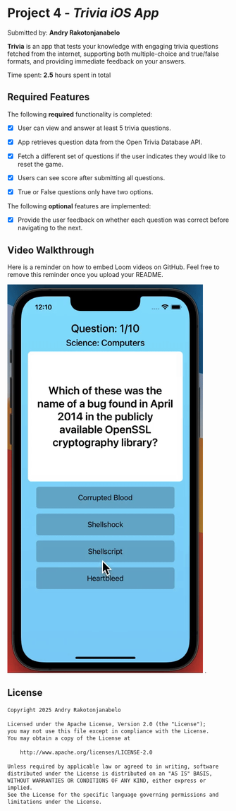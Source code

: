 # Project 4 - *Trivia iOS App*

Submitted by: **Andry Rakotonjanabelo**

**Trivia** is an app that tests your knowledge with engaging trivia questions fetched from the internet, supporting both multiple-choice and true/false formats, and providing immediate feedback on your answers. 

Time spent: **2.5** hours spent in total

## Required Features

The following **required** functionality is completed:

- [x] User can view and answer at least 5 trivia questions.
- [x] App retrieves question data from the Open Trivia Database API.
- [x] Fetch a different set of questions if the user indicates they would like to reset the game.
- [x] Users can see score after submitting all questions.
- [x] True or False questions only have two options.


The following **optional** features are implemented:

- [x] Provide the user feedback on whether each question was correct before navigating to the next.

## Video Walkthrough

Here is a reminder on how to embed Loom videos on GitHub. Feel free to remove this reminder once you upload your README. 

![Video Demo](Andry-Trivia-Demo.gif) .


## License

    Copyright 2025 Andry Rakotonjanabelo

    Licensed under the Apache License, Version 2.0 (the "License");
    you may not use this file except in compliance with the License.
    You may obtain a copy of the License at

        http://www.apache.org/licenses/LICENSE-2.0

    Unless required by applicable law or agreed to in writing, software
    distributed under the License is distributed on an "AS IS" BASIS,
    WITHOUT WARRANTIES OR CONDITIONS OF ANY KIND, either express or implied.
    See the License for the specific language governing permissions and
    limitations under the License.
